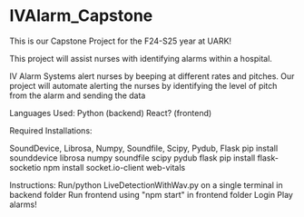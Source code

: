 # IVAlarm_Capstone
This is our Capstone Project for the F24-S25 year at UARK!

This project will assist nurses with identifying alarms within a hospital. 

IV Alarm Systems alert nurses by beeping at different rates and pitches. Our project will automate alerting the nurses by identifying the level of pitch from the alarm and sending the data 

Languages Used:
Python (backend)
React? (frontend)

Required Installations:

SoundDevice, Librosa, Numpy, Soundfile, Scipy, Pydub, Flask
    pip install sounddevice librosa numpy soundfile scipy pydub flask
    pip install flask-socketio
    npm install socket.io-client web-vitals


Instructions:
    Run/python LiveDetectionWithWav.py on a single terminal in backend folder
    Run frontend using "npm start" in frontend folder
    Login
    Play alarms!
